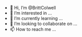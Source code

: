 - 👋 Hi, I’m @BrittColwell
- 👀 I’m interested in ...
- 🌱 I’m currently learning ...
- 💞️ I’m looking to collaborate on ...
- 📫 How to reach me ...

<!---
BrittColwell/BrittColwell is a ✨ special ✨ repository because its `README.md` (this file) appears on your GitHub profile.
You can click the Preview link to take a look at your changes.
--->
